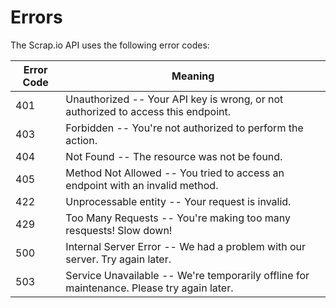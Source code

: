# Errors

The Scrap.io API uses the following error codes:


Error Code | Meaning
---------- | -------
401 | Unauthorized -- Your API key is wrong, or not authorized to access this endpoint.
403 | Forbidden -- You're not authorized to perform the action.
404 | Not Found -- The resource was not be found.
405 | Method Not Allowed -- You tried to access an endpoint with an invalid method.
422 | Unprocessable entity -- Your request is invalid.
429 | Too Many Requests -- You're making too many resquests! Slow down!
500 | Internal Server Error -- We had a problem with our server. Try again later.
503 | Service Unavailable -- We're temporarily offline for maintenance. Please try again later.
